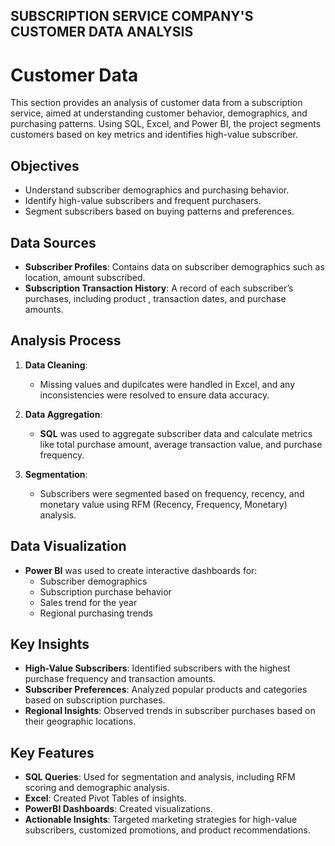 ## SUBSCRIPTION SERVICE COMPANY'S CUSTOMER DATA ANALYSIS

# Customer Data

This section provides an analysis of customer data from a subscription service, aimed at understanding customer behavior, demographics, and purchasing patterns. Using SQL, Excel, and Power BI, the project segments customers based on key metrics and identifies high-value subscriber.

## Objectives

- Understand subscriber demographics and purchasing behavior.
- Identify high-value subscribers and frequent purchasers.
- Segment subscribers based on buying patterns and preferences.

## Data Sources

- **Subscriber Profiles**: Contains data on subscriber demographics such as location, amount subscribed.
- **Subscription Transaction History**: A record of each subscriber’s purchases, including product , transaction dates, and purchase amounts.

## Analysis Process

1. **Data Cleaning**: 
   - Missing values and dupilcates were handled in Excel,  and any inconsistencies were resolved to ensure data accuracy.

2. **Data Aggregation**:
   - **SQL** was used to aggregate subscriber data and calculate metrics like total purchase amount, average transaction value, and purchase frequency.

3. **Segmentation**:
   - Subscribers were segmented based on frequency, recency, and monetary value using RFM (Recency, Frequency, Monetary) analysis.

## Data Visualization

- **Power BI** was used to create interactive dashboards for:
  - Subscriber demographics
  - Subscription purchase behavior
  - Sales trend for the year
  - Regional purchasing trends

## Key Insights

- **High-Value Subscribers**: Identified subscribers with the highest purchase frequency and transaction amounts.
- **Subscriber Preferences**: Analyzed popular products and categories based on subscription purchases.
- **Regional Insights**: Observed trends in subscriber purchases based on their geographic locations.

## Key Features

- **SQL Queries**: Used for segmentation and analysis, including RFM scoring and demographic analysis.
- **Excel**: Created Pivot Tables of insights.
- **PowerBI Dashboards**: Created visualizations.
- **Actionable Insights**: Targeted marketing strategies for high-value subscribers, customized promotions, and product recommendations.

